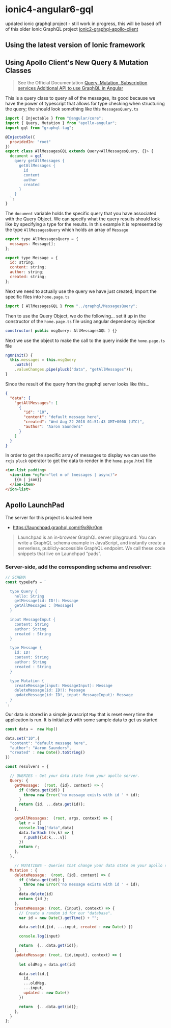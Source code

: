 # ionic4-angular6-gql
updated ionic graphql project - still work in progress, this will be based off of this older Ionic GraphQL project [ionic2-graphql-apollo-client](https://github.com/aaronksaunders/ionic2-graphql-apollo-client)


## Using the latest version of Ionic framework


## Using Apollo Client's New Query & Mutation Classes

> See the Official Documentation [Query, Mutation, Subscription services
Additional API to use GraphQL in Angular](https://www.apollographql.com/docs/angular/basics/services.html)

This is a query class to query all of the messages, its good because we have the power of typescript that allows for type checking when structuring the query; the should look something like this `MessagesQuery.ts`

```javascript
import { Injectable } from "@angular/core";
import { Query, Mutation } from "apollo-angular";
import gql from "graphql-tag";

@Injectable({
  providedIn: "root"
})
export class AllMessagesGQL extends Query<AllMessagesQuery, {}> {
  document = gql`
    query getAllMessages {
      getAllMessages {
        id
        content
        author
        created
      }
    }
  `;
}
```
The `document` variable holds the specific query that you have associated with the Query Object. We can specify what the query results should look like by specifying a type for the results. In this example it is represented by the type `AllMessagesQuery` which holds an array of `Message`

```javascript
export type AllMessagesQuery = {
  messages: Message[];
};

export type Message = {
  id: string;
  content: string;
  author: string;
  created: string;
};
```
Next we need to actually use the query we have just created; Import the specific files into `home.page.ts`
```javascript
import { AllMessagesGQL } from "../qraphql/MessagesQuery";
```

Then to use the Query Object, we do the following... set it up in the constructor of the `home.page.ts` file using angular dependency injection

```javascript
constructor( public msgQuery: AllMessagesGQL ) {}
```

Next we use the object to make the call to the query inside the `home.page.ts` file

```javascript
ngOnInit() {
  this.messages = this.msgQuery
    .watch()
    .valueChanges.pipe(pluck("data", "getAllMessages"));
}
```
Since the result of the query from the graphql server looks like this...

```json
{
  "data": {
    "getAllMessages": [
      {
        "id": "10",
        "content": "default message here",
        "created": "Wed Aug 22 2018 01:51:43 GMT+0000 (UTC)",
        "author": "Aaron Saunders"
      }
    ]
  }
}
```

In order to get the specific array of messages to display we can use the `rxjs` `pluck` operator to get the data to render in the `home.page.html` file

```html
<ion-list padding>
  <ion-item *ngFor="let m of (messages | async)">
    {{m | json}}
  </ion-item>
</ion-list>
```


## Apollo LaunchPad

The server for this project is located here

- https://launchpad.graphql.com/r9x8jkr0qn

> Launchpad is an in-browser GraphQL server playground. You can write a GraphQL schema example in JavaScript, and instantly create a serverless, publicly-accessible GraphQL endpoint. We call these code snippets that live on Launchpad “pads”.

### Server-side, add the corresponding schema and resolver:

```javascript
// SCHEMA
const typeDefs = `

  type Query {
    hello: String
    getMessage(id: ID!): Message
    getAllMessages : [Message]
  }

  input MessageInput {
    content: String
    author: String
    created : String
  }

  type Message {
    id: ID!
    content: String
    author: String
    created : String
  }

  type Mutation {
    createMessage(input: MessageInput): Message
    deleteMessage(id: ID!): Message
    updateMessage(id: ID!, input: MessageInput): Message
  }
`;
```
Our data is stored in a simple javascript `Map` that is reset every time the application is run. It is initialized with some sample data to get us started

```javascript
const data =  new Map()

data.set("10",{
  "content": "default message here",
  "author": "Aaron Saunders",
  "created" : new Date().toString()
})
```

```javascript
const resolvers = {

  // QUERIES - Get your data state from your apollo server.
  Query: {
    getMessage:  (root, {id}, context) => {
      if (!data.get(id)) {
        throw new Error('no message exists with id ' + id);
      }
      return {id, ...data.get(id)};
    },

    getAllMessages:  (root, args, context) => {
      let r = []
      console.log("data",data)
      data.forEach ((v,k) => {
        r.push({id:k,...v})
      })
      return r;
    },
  },

    // MUTATIONS - Queries that change your data state on your apollo server.
  Mutation : {
    deleteMessage:  (root, {id}, context) => {
      if (!data.get(id)) {
        throw new Error('no message exists with id ' + id);
      }
      data.delete(id)
      return {id };
    },    
    createMessage: (root, {input}, context) => {
      // Create a random id for our "database".
      var id = new Date().getTime() + "";

      data.set(id,{id, ...input, created : new Date() })

      console.log(input)

      return  {...data.get(id)};
    },
  	updateMessage: (root, {id,input}, context) => {
      
      let oldMsg = data.get(id)

      data.set(id,{
        id, 
        ...oldMsg, 
        ...input, 
        updated : new Date() 
      })

      return  {...data.get(id)};
  	},    
  }  
};
```
